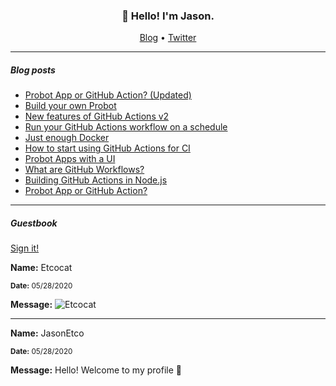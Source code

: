 <h3 align="center">👋 Hello! I'm Jason.</h3>

<p align="center">
  <a href="https://jasonet.co">Blog</a> •
  <a href="https://twitter.com/JasonEtco">Twitter</a>
</p>

---

##### Blog posts

<!--START_SECTION:posts-->
- [Probot App or GitHub Action? (Updated)](https://jasonet.co/posts/probot-app-or-github-action-v2)
- [Build your own Probot](https://jasonet.co/posts/build-your-own-probot)
- [New features of GitHub Actions v2](https://jasonet.co/posts/new-features-of-github-actions)
- [Run your GitHub Actions workflow on a schedule](https://jasonet.co/posts/scheduled-actions)
- [Just enough Docker](https://jasonet.co/posts/just-enough-docker)
- [How to start using GitHub Actions for CI](https://jasonet.co/posts/use-github-actions-for-ci)
- [Probot Apps with a UI](https://jasonet.co/posts/probot-with-ui)
- [What are GitHub Workflows?](https://jasonet.co/posts/what-are-github-workflows)
- [Building GitHub Actions in Node.js](https://jasonet.co/posts/building-github-actions-in-node)
- [Probot App or GitHub Action?](https://jasonet.co/posts/probot-app-or-github-action)
<!--END_SECTION:posts-->

---

##### Guestbook

<a href="https://readme-guestbook.now.sh">Sign it!</a>

<!--START_SECTION:guestbook-->
**Name:** Etcocat

<sub><strong>Date:</strong> 05/28/2020</sub>

**Message:** ![Etcocat](https://user-images.githubusercontent.com/4658208/83093843-3be60b00-a06e-11ea-800c-2dd8b3bd605d.png)

---

**Name:** JasonEtco

<sub><strong>Date:</strong> 05/28/2020</sub>

**Message:** Hello! Welcome to my profile 💌
<!--END_SECTION:guestbook-->
<!--GUESTBOOK_LIST [{"name":"Etcocat","message":"![Etcocat](https://user-images.githubusercontent.com/4658208/83093843-3be60b00-a06e-11ea-800c-2dd8b3bd605d.png)","date":"05/28/2020"},{"name":"JasonEtco","message":"Hello! Welcome to my profile 💌","date":"05/28/2020"}]-->
